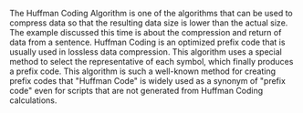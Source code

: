 The Huffman Coding Algorithm is one of the algorithms that can be used to compress data so that the resulting data size is lower than the actual size. The example discussed this time is about the compression and return of data from a sentence.
Huffman Coding is an optimized prefix code that is usually used in lossless data compression. This algorithm uses a special method to select the representative of each symbol, which finally produces a prefix code. This algorithm is such a well-known method for creating prefix codes that "Huffman Code" is widely used as a synonym of "prefix code" even for scripts that are not generated from Huffman Coding calculations.
